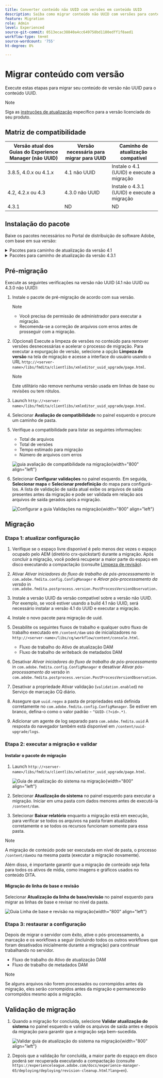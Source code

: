 ```yaml
---
title: Converter conteúdo não UUID com versões em conteúdo UUID
description: Saiba como migrar conteúdo não UUID com versões para conteúdo UUID.
feature: Migration
role: Admin
level: Experienced
source-git-commit: 0513ecac38840a4cc649758bd1180edff1f8aed1
workflow-type: tm+mt
source-wordcount: '755'
ht-degree: 0%

---
```


# Migrar conteúdo com versão

Execute estas etapas para migrar seu conteúdo de versão não UUID para o conteúdo UUID.

>[!NOTE]
>
>Siga as [instruções de atualização](./upgrade-xml-documentation.md) específico para a versão licenciada do seu produto.

## Matriz de compatibilidade

| Versão atual dos Guias do Experience Manager (não UUID) | Versão necessária para migrar para UUID | Caminho de atualização compatível |
|---|---|---|
| 3.8.5, 4.0.x ou 4.1.x | 4.1 não UUID | Instale o 4.1 (UUID) e execute a migração |
| 4.2, 4.2.x ou 4.3 | 4.3.0 não UUID | Instale o 4.3.1 (UUID) e execute a migração |
| 4.3.1 | ND | ND |

## Instalação do pacote

Baixe os pacotes necessários no Portal de distribuição de software Adobe, com base em sua versão:
<details>
<summary>  Pacotes para caminho de atualização da versão 4.1</summary>

1. **Pré-migração**: [com.adobe.guides.pre-uuid-migration-1.0.9.zip](https://experience.adobe.com/#/downloads/content/software-distribution/en/aem.html?package=%2Fcontent%2Fsoftware-distribution%2Fen%2Fdetails.html%2Fcontent%2Fdam%2Faem%2Fpublic%2Faemdox%2Fother-packages%2Fuuid-migration%2F1-0%2Fcom.adobe.guides.pre-uuid-migration-1.0.9.zip)
1. **Migração**: [com.adobe.guides.uuid-upgrade-1.0.19.zip](https://experience.adobe.com/#/downloads/content/software-distribution/en/aem.html?package=%2Fcontent%2Fsoftware-distribution%2Fen%2Fdetails.html%2Fcontent%2Fdam%2Faem%2Fpublic%2Faemdox%2Fother-packages%2Fuuid-migration%2F1-0%2Fcom.adobe.guides.uuid-upgrade-1.0.19.zip)
</details>


<details>
<summary> Pacotes para caminho de atualização da versão 4.3.1</summary>

1. **Pré-migração**: [com.adobe.guides.pre-uuid-migration-1.1.3.zip](https://experience.adobe.com/#/downloads/content/software-distribution/en/aem.html?package=%2Fcontent%2Fsoftware-distribution%2Fen%2Fdetails.html%2Fcontent%2Fdam%2Faem%2Fpublic%2Faemdox%2Fother-packages%2Fuuid-migration%2Fcom.adobe.guides.pre-uuid-migration-1.1.3.zip)
1. **Migração**: [com.adobe.guides.uuid-upgrade-1.1.15.zip](https://experience.adobe.com/#/downloads/content/software-distribution/en/aem.html?package=%2Fcontent%2Fsoftware-distribution%2Fen%2Fdetails.html%2Fcontent%2Fdam%2Faem%2Fpublic%2Faemdox%2Fother-packages%2Fuuid-migration%2Fcom.adobe.guides.uuid-upgrade-1.1.15.zip)

</details>

## Pré-migração

Execute as seguintes verificações na versão não UUID (4.1 não UUID ou 4.3.0 não UUID):

1. Instale o pacote de pré-migração de acordo com sua versão.

   >[!NOTE]
   >
   >* Você precisa de permissão de administrador para executar a migração.
   >* Recomenda-se a correção de arquivos com erros antes de prosseguir com a migração.

1. (Opcional) Execute a limpeza de versões no conteúdo para remover versões desnecessárias e acelerar o processo de migração. Para executar a expurgação de versão, selecione a opção **Limpeza de versão** na tela de migração e acesse a interface do usuário usando o URL `http://<server- name>/libs/fmdita/clientlibs/xmleditor_uuid_upgrade/page.html`.
   >[!NOTE]
   >
   >Este utilitário não remove nenhuma versão usada em linhas de base ou revisões ou tem rótulos.

1. Launch `http://<server-name>/libs/fmdita/clientlibs/xmleditor_uuid_upgrade/page.html`.
1. Selecionar **Avaliação de compatibilidade**  no painel esquerdo e procure um caminho de pasta.
1. Verifique a compatibilidade para listar as seguintes informações:
   * Total de arquivos
   * Total de versões
   * Tempo estimado para migração
   * Número de arquivos com erros

   ![guia avaliação de compatibilidade na migração](assets/migration-compatibility-assessment.png){width="800" align="left"}


1. Selecionar **Configurar validações** no painel esquerdo. Em seguida, **Selecionar mapa** e **Selecionar predefinição** do mapa para configurá-los. A lista de validação de saída atual exibe os arquivos de saída presentes antes da migração e pode ser validada em relação aos arquivos de saída gerados após a migração.

   ![Configurar a guia Validações na migração](assets/migration-configure-validation.png){width="800" align="left"}




## Migração

### Etapa 1: atualizar configuração

1. Verifique se o espaço livre disponível é pelo menos dez vezes o espaço ocupado pelo AEM (diretório crx-quickstart) durante a migração. Após concluir a migração, você poderá recuperar a maior parte do espaço em disco executando a compactação (consulte [Limpeza de revisão](https://experienceleague.adobe.com/docs/experience-manager-65/deploying/deploying/revision-cleanup.html?lang=en)).

1. Ativar *Ativar iniciadores do fluxo de trabalho de pós-processamento* in `com.adobe.fmdita.config.ConfigManager` e *Ativar pós-processamento da versão* in `com.adobe.fmdita.postprocess.version.PostProcessVersionObservation.`

1. Instale a versão UUID da versão compatível sobre a versão não UUID. Por exemplo, se você estiver usando a build 4.1 não UUID, será necessário instalar a versão 4.1 do UUID e executar a migração.

1. Instale o novo pacote para migração de uuid.

1. Desabilite os seguintes fluxos de trabalho e qualquer outro fluxo de trabalho executado em `/content/dam` uso de inicializadores no `http://<server-name>/libs/cq/workflow/content/console.html`.

   * Fluxo de trabalho do Ativo de atualização DAM
   * Fluxo de trabalho de writeback de metadados DAM

1. Desativar *Ativar iniciadores do fluxo de trabalho de pós-processamento* in `com.adobe.fmdita.config.ConfigManager` e desativar *Ativar pós-processamento da versão* in `com.adobe.fmdita.postprocess.version.PostProcessVersionObservation`.

1. Desativar a propriedade Ativar validação (`validation.enabled`) no Serviço de marcação CQ diário.

1. Assegure que `uuid.regex` a pasta de propriedades está definida corretamente no `com.adobe.fmdita.config.ConfigManager`. Se estiver em branco, defina-o como o valor padrão - `^GUID-(?<id>.*)`.
1. Adicionar um agente de log separado para `com.adobe.fmdita.uuid` A resposta do navegador também está disponível em `/content/uuid-upgrade/logs`.

### Etapa 2: executar a migração e validar

#### Instalar o pacote de migração

1. Launch `http://<server-name>/libs/fmdita/clientlibs/xmleditor_uuid_upgrade/page.html`.

   ![Guia de atualização do sistema na migração](assets/migration-system-upgrade.png){width="800" align="left"}

1. Selecionar **Atualização do sistema** no painel esquerdo para executar a migração. Iniciar em uma pasta com dados menores antes de executá-la `/content/dam`.

1. Selecionar **Baixar relatório** enquanto a migração está em execução, para verificar se todos os arquivos na pasta foram atualizados corretamente e se todos os recursos funcionam somente para essa pasta.


>[!NOTE]
>
> A migração de conteúdo pode ser executada em nível de pasta, o processo `/content/dam`ou na mesma pasta (executar a migração novamente).

Além disso, é importante garantir que a migração de conteúdo seja feita para todos os ativos de mídia, como imagens e gráficos usados no conteúdo DITA.

#### Migração de linha de base e revisão

Selecionar **Atualização da linha de base/revisão** no painel esquerdo para migrar as linhas de base e revisar no nível da pasta.

![Guia Linha de base e revisão na migração](assets/migration-baseline-review-upgrade.png){width="800" align="left"}


### Etapa 3: restaurar a configuração

Depois de migrar o servidor com êxito, ative o pós-processamento, a marcação e os workflows a seguir (incluindo todos os outros workflows que foram desativados inicialmente durante a migração) para continuar trabalhando no servidor.

* Fluxo de trabalho do Ativo de atualização DAM
* Fluxo de trabalho de metadados DAM

>[!NOTE]
>
>Se alguns arquivos não forem processados ou corrompidos antes da migração, eles serão corrompidos antes da migração e permanecerão corrompidos mesmo após a migração.

## Validação de migração

1. Quando a migração for concluída, selecione **Validar atualização do sistema** no painel esquerdo e valide os arquivos de saída antes e depois da migração para garantir que a migração seja bem-sucedida.

   ![Validar guia de atualização do sistema na migração](assets/migration-validate-system-upgrade.png){width="800" align="left"}


1. Depois que a validação for concluída, a maior parte do espaço em disco poderá ser recuperada executando a compactação (consulte `https://experienceleague.adobe.com/docs/experience-manager-65/deploying/deploying/revision-cleanup.html?lang=en`).

